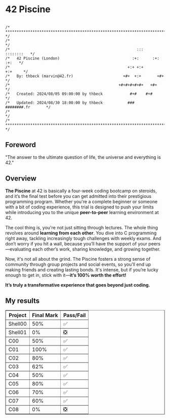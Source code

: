 <h1> 42 Piscine</h1>

<pre><code>            
/* ************************************************************************** */
/*                                                                            */
/*                                                        :::      ::::::::   */
/*   42 Piscine (London)                                :+:      :+:    :+:   */
/*                                                    +:+ +:+         +:+     */
/*   By: thbeck (marvin@42.fr)                      +#+  +:+       +#+        */
/*                                                +#+#+#+#+#+   +#+           */
/*   Created: 2024/08/05 09:00:00 by thbeck            #+#    #+#             */
/*   Updated: 2024/08/30 18:00:00 by thbeck           ###   ########.fr       */
/*                                                                            */
/* ************************************************************************** */
</code></pre>

## Foreword
<p>"The answer to the ultimate question of life, the universe and everything is 42."</p>

## Overview

<b>The Piscine</b> at 42 is basically a four-week coding bootcamp on steroids, and it’s the final test before you can get admitted into their prestigious programming program. Whether you're a complete beginner or someone with a bit of coding experience, this trial is designed to push your limits while introducing you to the unique <b>peer-to-peer</b> learning environment at 42.

The cool thing is, you're not just sitting through lectures. The whole thing revolves around <b>learning from each other</b>. You dive into C programming right away, tackling increasingly tough challenges with weekly exams. And don’t worry if you hit a wall, because you’ll have the support of your peers—evaluating each other’s work, sharing knowledge, and growing together.

Now, it's not all about the grind. The Piscine fosters a strong sense of community through group projects and social events, so you’ll end up making friends and creating lasting bonds. It's intense, but if you’re lucky enough to get in, stick with it—<b>it’s 100% worth the effort!</b>

<b>It’s truly a transformative experience that goes beyond just coding.</b>

## My results

<table border="1">
	<tr>
		<th>Project</th>
		<th>Final Mark</th>
		<th>Pass/Fail</th>
	</tr>
	<tr>
		<td>Shell00</td>
		<td>50%</td>
		<td>✅</td>
	</tr>
	<tr>
		<td>Shell01</td>
		<td>0%</td>
		<td>❎</td>
	</tr>
	<tr>
		<td>C00</td>
		<td>50%</td>
		<td>✅</td>
	</tr>
	<tr>
		<td>C01</td>
		<td>100%</td>
		<td>✅</td>
	</tr>
	<tr>
		<td>C02</td>
		<td>80%</td>
		<td>✅</td>
	</tr>
	<tr>
		<td>C03</td>
		<td>62%</td>
		<td>✅</td>
	</tr>
	<tr>
		<td>C04</td>
		<td>50%</td>
		<td>✅</td>
	</tr>
	<tr>
		<td>C05</td>
		<td>80%</td>
		<td>✅</td>
	</tr>
	<tr>
		<td>C06</td>
		<td>70%</td>
		<td>✅</td>
	</tr>
	<tr>
		<td>C07</td>
		<td>60%</td>
		<td>✅</td>
	</tr>
	<tr>
		<td>C08</td>
		<td>0%</td>
		<td>❎</td>
	</tr>
</table>

